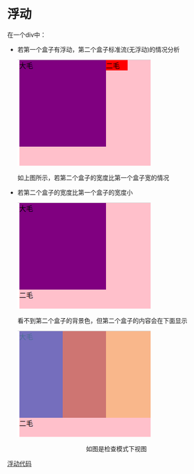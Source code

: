 # 浮动 

在一个div中：

* 若第一个盒子有浮动，第二个盒子标准流(无浮动)的情况分析

  ![image-20220520155011404](浮动案例.assets/image-20220520155011404.png)

  如上图所示，若第二个盒子的宽度比第一个盒子宽的情况

* 若第二个盒子的宽度比第一个盒子的宽度小

  ![image-20220520155523280](浮动案例.assets/image-20220520155523280.png)

  看不到第二个盒子的背景色，但第二个盒子的内容会在下面显示

  ![image-20220520155507423](浮动案例.assets/image-20220520155507423.png)

<center>如图是检查模式下视图</center>



[浮动代码](第六天/diy/15-浮动&不浮动.html)
